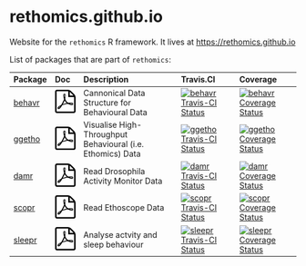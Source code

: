 # rethomics.github.io
Website for the `rethomics` R framework.
It lives at https://rethomics.github.io

List of packages that are part of `rethomics`:

|Package                                       |Doc                                                                                   |Description                                                |Travis.CI                                                                                                                      |Coverage                                                                                                                                                |
|:---------------------------------------------|:-------------------------------------------------------------------------------------|:----------------------------------------------------------|:------------------------------------------------------------------------------------------------------------------------------|:-------------------------------------------------------------------------------------------------------------------------------------------------------|
|[behavr](https://github.com/rethomics/behavr) |[![PDF](img/pdf_icon.png)](https://github.com/rethomics/behavr/raw/master/behavr.pdf) |Cannonical Data Structure for Behavioural Data             |[![behavr Travis-CI Status](https://travis-ci.org/rethomics/behavr.svg?branch=master)](https://travis-ci.org/rethomics/behavr) |[![behavr Coverage Status](https://img.shields.io/codecov/c/github/rethomics/behavr/master.svg)](https://codecov.io/github/behavr/behavr?branch=master) |
|[ggetho](https://github.com/rethomics/ggetho) |[![PDF](img/pdf_icon.png)](https://github.com/rethomics/ggetho/raw/master/ggetho.pdf) |Visualise High-Throughput Behavioural (i.e. Ethomics) Data |[![ggetho Travis-CI Status](https://travis-ci.org/rethomics/ggetho.svg?branch=master)](https://travis-ci.org/rethomics/ggetho) |[![ggetho Coverage Status](https://img.shields.io/codecov/c/github/rethomics/ggetho/master.svg)](https://codecov.io/github/ggetho/behavr?branch=master) |
|[damr](https://github.com/rethomics/damr)     |[![PDF](img/pdf_icon.png)](https://github.com/rethomics/damr/raw/master/damr.pdf)     |Read Drosophila Activity Monitor Data                      |[![damr Travis-CI Status](https://travis-ci.org/rethomics/damr.svg?branch=master)](https://travis-ci.org/rethomics/damr)       |[![damr Coverage Status](https://img.shields.io/codecov/c/github/rethomics/damr/master.svg)](https://codecov.io/github/damr/behavr?branch=master)       |
|[scopr](https://github.com/rethomics/scopr)   |[![PDF](img/pdf_icon.png)](https://github.com/rethomics/scopr/raw/master/scopr.pdf)   |Read Ethoscope Data                                        |[![scopr Travis-CI Status](https://travis-ci.org/rethomics/scopr.svg?branch=master)](https://travis-ci.org/rethomics/scopr)    |[![scopr Coverage Status](https://img.shields.io/codecov/c/github/rethomics/scopr/master.svg)](https://codecov.io/github/scopr/behavr?branch=master)    |
|[sleepr](https://github.com/rethomics/sleepr) |[![PDF](img/pdf_icon.png)](https://github.com/rethomics/sleepr/raw/master/sleepr.pdf) |Analyse actvity and sleep behaviour                        |[![sleepr Travis-CI Status](https://travis-ci.org/rethomics/sleepr.svg?branch=master)](https://travis-ci.org/rethomics/sleepr) |[![sleepr Coverage Status](https://img.shields.io/codecov/c/github/rethomics/sleepr/master.svg)](https://codecov.io/github/sleepr/behavr?branch=master) |
